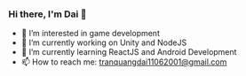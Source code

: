 ### Hi there, I'm Dai 👋
- 👀 I’m interested in game development
- 🔭 I’m currently working on Unity and NodeJS
- 🌱 I’m currently learning ReactJS and Android Development
- 📫 How to reach me: tranquangdai11062001@gmail.com
